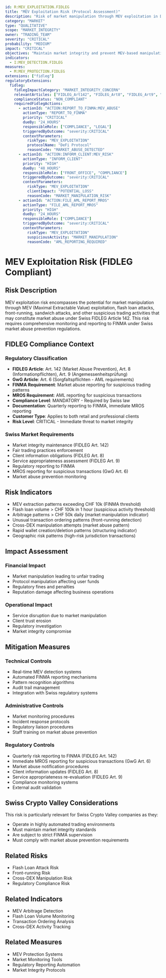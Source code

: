 ```yaml
id: R:MEV_EXPLOITATION.FIDLEG
title: "MEV Exploitation Risk (Protocol Assessment)"
description: "Risk of market manipulation through MEV exploitation in DeFi protocols, affecting protocol integrity and user trust"
category: "MARKET"
type: "QUALITATIVE"
scope: "MARKET_INTEGRITY"
owner: "TRADING_TEAM"
severity: "CRITICAL"
probability: "MEDIUM"
impact: "CRITICAL"
objectives: "Maintain market integrity and prevent MEV-based manipulation through comprehensive monitoring and reporting"
indicators:
  - I:MEV_DETECTION.FIDLEG
measures:
  - M:MEV_PROTECTION.FIDLEG
extensions: ["fidleg"]
regulatoryExtensions:
  fidleg:
    fidlegImpactCategory: "MARKET_INTEGRITY_CONCERN"
    relevantArticles: ["FIDLEG_Art142", "FIDLEG_Art8", "FIDLEG_Art9", "GwG_Art6"]
    complianceStatus: "NON_COMPLIANT"
    requiredFidlegActions:
      - actionId: "ACTION:REPORT_TO_FINMA:MEV_ABUSE"
        actionType: "REPORT_TO_FINMA"
        priority: "CRITICAL"
        dueBy: "24_HOURS"
        responsibleRole: ["COMPLIANCE", "LEGAL"]
        triggeredByOutcome: "severity:CRITICAL"
        contextParameters:
          riskType: "MEV_EXPLOITATION"
          protocolName: "DeFi Protocol"
          reasonCode: "MARKET_ABUSE_DETECTED"
      - actionId: "ACTION:INFORM_CLIENT:MEV_RISK"
        actionType: "INFORM_CLIENT"
        priority: "HIGH"
        dueBy: "48_HOURS"
        responsibleRole: ["FRONT_OFFICE", "COMPLIANCE"]
        triggeredByOutcome: "severity:CRITICAL"
        contextParameters:
          riskType: "MEV_EXPLOITATION"
          clientImpact: "POTENTIAL_LOSS"
          reasonCode: "MARKET_MANIPULATION_RISK"
      - actionId: "ACTION:FILE_AML_REPORT_MROS"
        actionType: "FILE_AML_REPORT_MROS"
        priority: "HIGH"
        dueBy: "24_HOURS"
        responsibleRole: ["COMPLIANCE"]
        triggeredByOutcome: "severity:CRITICAL"
        contextParameters:
          riskType: "MEV_EXPLOITATION"
          suspiciousActivity: "MARKET_MANIPULATION"
          reasonCode: "AML_REPORTING_REQUIRED"
```

# MEV Exploitation Risk (FIDLEG Compliant)

## Risk Description

MEV exploitation risk encompasses the potential for market manipulation through MEV (Maximal Extractable Value) exploitation, flash loan attacks, front-running, sandwich attacks, and other suspicious trading activities that may constitute market abuse under Swiss FIDLEG Article 142. This risk requires comprehensive monitoring and reporting to FINMA under Swiss market abuse prevention regulations.

## FIDLEG Compliance Context

### Regulatory Classification
- **FIDLEG Article**: Art. 142 (Market Abuse Prevention), Art. 8 (Informationpflichten), Art. 9 (Angemessenheitsprüfung)
- **GwG Article**: Art. 6 (Sorgfaltspflichten - AML requirements)
- **FINMA Requirement**: Market abuse reporting for suspicious trading patterns
- **MROS Requirement**: AML reporting for suspicious transactions
- **Compliance Level**: MANDATORY - Required by Swiss law
- **Documentation**: Quarterly reporting to FINMA, immediate MROS reporting
- **Customer Type**: Applies to both retail and professional clients
- **Risk Level**: CRITICAL - Immediate threat to market integrity

### Swiss Market Requirements
- Market integrity maintenance (FIDLEG Art. 142)
- Fair trading practices enforcement
- Client information obligations (FIDLEG Art. 8)
- Service appropriateness assessment (FIDLEG Art. 9)
- Regulatory reporting to FINMA
- MROS reporting for suspicious transactions (GwG Art. 6)
- Market abuse prevention monitoring

## Risk Indicators

- MEV extraction patterns exceeding CHF 10k (FINMA threshold)
- Flash loan volume > CHF 100k in 1 hour (suspicious activity threshold)
- Arbitrage patterns > CHF 50k daily (market manipulation indicator)
- Unusual transaction ordering patterns (front-running detection)
- Cross-DEX manipulation attempts (market abuse pattern)
- Rapid wallet creation/deletion patterns (structuring indicator)
- Geographic risk patterns (high-risk jurisdiction transactions)

## Impact Assessment

### Financial Impact
- Market manipulation leading to unfair trading
- Protocol manipulation affecting user funds
- Regulatory fines and penalties
- Reputation damage affecting business operations

### Operational Impact
- Service disruption due to market manipulation
- Client trust erosion
- Regulatory investigation
- Market integrity compromise

## Mitigation Measures

### Technical Controls
- Real-time MEV detection systems
- Automated FINMA reporting mechanisms
- Pattern recognition algorithms
- Audit trail management
- Integration with Swiss regulatory systems

### Administrative Controls
- Market monitoring procedures
- Incident response protocols
- Regulatory liaison procedures
- Staff training on market abuse prevention

### Regulatory Controls
- Quarterly risk reporting to FINMA (FIDLEG Art. 142)
- Immediate MROS reporting for suspicious transactions (GwG Art. 6)
- Market abuse notification procedures
- Client information updates (FIDLEG Art. 8)
- Service appropriateness re-evaluation (FIDLEG Art. 9)
- Compliance monitoring systems
- External audit validation

## Swiss Crypto Valley Considerations

This risk is particularly relevant for Swiss Crypto Valley companies as they:
- Operate in highly automated trading environments
- Must maintain market integrity standards
- Are subject to strict FINMA supervision
- Must comply with market abuse prevention requirements

## Related Risks

- Flash Loan Attack Risk
- Front-running Risk
- Cross-DEX Manipulation Risk
- Regulatory Compliance Risk

## Related Indicators

- MEV Arbitrage Detection
- Flash Loan Volume Monitoring
- Transaction Ordering Analysis
- Cross-DEX Activity Tracking

## Related Measures

- MEV Protection Systems
- Market Monitoring Tools
- Regulatory Reporting Automation
- Market Integrity Protocols
